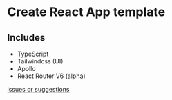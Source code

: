 # Create React App template

## Includes

- TypeScript
- Tailwindcss (UI)
- Apollo
- React Router V6 (alpha)

[issues or suggestions](https://github.com/imjakechapman/cra-template-apollo-tailwind/issues)
